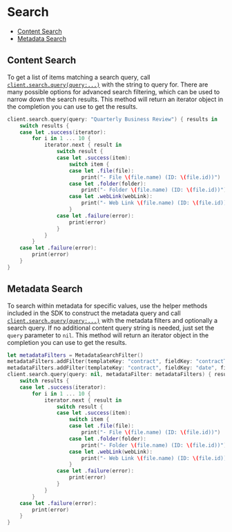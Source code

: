 Search
======

<!-- START doctoc generated TOC please keep comment here to allow auto update -->
<!-- DON'T EDIT THIS SECTION, INSTEAD RE-RUN doctoc TO UPDATE -->


- [Content Search](#content-search)
- [Metadata Search](#metadata-search)

<!-- END doctoc generated TOC please keep comment here to allow auto update -->

Content Search
--------------

To get a list of items matching a search query, call [`client.search.query(query:...)`][search] with the
string to query for.  There are many possible options for advanced search filtering, which can be used to narrow down
the search results. This method will return an iterator object in the completion you can use to get the results.

```swift
client.search.query(query: "Quarterly Business Review") { results in
    switch results {
    case let .success(iterator):
        for i in 1 ... 10 {
            iterator.next { result in
                switch result {
                case let .success(item):
                    switch item {
                    case let .file(file):
                        print("- File \(file.name) (ID: \(file.id))")
                    case let .folder(folder):
                        print("- Folder \(file.name) (ID: \(file.id))")
                    case let .webLink(webLink):
                        print("- Web Link \(file.name) (ID: \(file.id))")
                    }
                case let .failure(error):
                    print(error)
                }
            }
        }
    case let .failure(error):
        print(error)
    }
}
```

[search]: http://opensource.box.com/box-ios-sdk/Classes/SearchModule.html#/s:6BoxSDK12SearchModuleC5queryAD5scope14fileExtensions12createdAfter0I6Before07updatedJ00lK011sizeAtLeast0mN4Most12ownerUserIDs014ancestorFolderS08searchIn8itemType0V5Trash6fields6offset5limitAA18PaginationIteratorCyAA0U4ItemCGSS_AA0C5ScopeOSgSaySSGSg10Foundation4DateVSgA6_A6_A6_s5Int64VSgA9_A2_A2_SayAA0c7ContentY0OGSgAA0c4ItemY0OSgSbSgA2_SiSgA18_tF

Metadata Search
---------------

To search within metadata for specific values, use the helper methods included in the SDK to construct the metadata
query and call [`client.search.query(query:...)`][search] with the metadata filters and optionally a
search query.  If no additional content query string is needed, just set the `query` parameter to `nil`. This method will return an iterator object in the completion you can use to get the results. 

```swift
let metadataFilters = MetadataSearchFilter()
metadataFilters.addFilter(templateKey: "contract", fieldKey: "contractType", fieldValue: "NDA")
metadataFilters.addFilter(templateKey: "contract", fieldKey: "date", fieldValue: "2019-01-01T00:00:00Z", relation: .greaterThan)
client.search.query(query: nil, metadataFilter: metadataFilters) { results in
    switch results {
    case let .success(iterator):
        for i in 1 ... 10 {
            iterator.next { result in
                switch result {
                case let .success(item):
                    switch item {
                    case let .file(file):
                        print("- File \(file.name) (ID: \(file.id))")
                    case let .folder(folder):
                        print("- Folder \(file.name) (ID: \(file.id))")
                    case let .webLink(webLink):
                        print("- Web Link \(file.name) (ID: \(file.id))")
                    }
                case let .failure(error):
                    print(error)
                }
            }
        }
    case let .failure(error):
        print(error)
    }  
}
```
